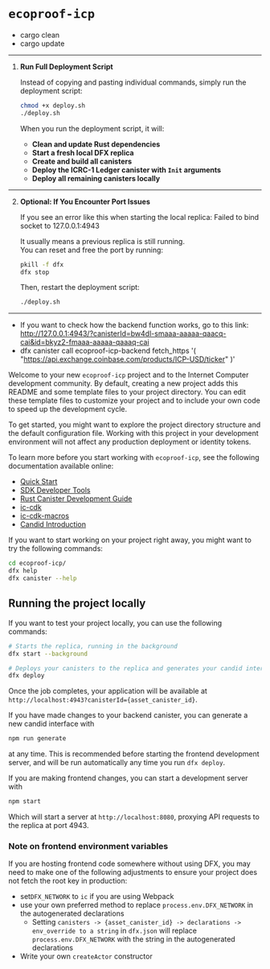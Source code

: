 # `ecoproof-icp`

- cargo clean
- cargo update

---
1. **Run Full Deployment Script**

   Instead of copying and pasting individual commands, simply run the deployment script:

   ```bash
   chmod +x deploy.sh
   ./deploy.sh
   ```

    When you run the deployment script, it will:
    - **Clean and update Rust dependencies**
    - **Start a fresh local DFX replica**
    - **Create and build all canisters**
    - **Deploy the ICRC-1 Ledger canister with `Init` arguments**
    - **Deploy all remaining canisters locally**
---
2. **Optional: If You Encounter Port Issues**

   If you see an error like this when starting the local replica: Failed to bind socket to 127.0.0.1:4943

    It usually means a previous replica is still running.  
    You can reset and free the port by running:

    ```bash
    pkill -f dfx
    dfx stop
    ```
    Then, restart the deployment script:

   ```bash
   ./deploy.sh
   ```
---

- If you want to check how the backend function works, go to this link: http://127.0.0.1:4943/?canisterId=bw4dl-smaaa-aaaaa-qaacq-cai&id=bkyz2-fmaaa-aaaaa-qaaaq-cai
- dfx canister call ecoproof-icp-backend fetch_https '( "https://api.exchange.coinbase.com/products/ICP-USD/ticker" )'

Welcome to your new `ecoproof-icp` project and to the Internet Computer development community. By default, creating a new project adds this README and some template files to your project directory. You can edit these template files to customize your project and to include your own code to speed up the development cycle.

To get started, you might want to explore the project directory structure and the default configuration file. Working with this project in your development environment will not affect any production deployment or identity tokens.

To learn more before you start working with `ecoproof-icp`, see the following documentation available online:

- [Quick Start](https://internetcomputer.org/docs/current/developer-docs/setup/deploy-locally)
- [SDK Developer Tools](https://internetcomputer.org/docs/current/developer-docs/setup/install)
- [Rust Canister Development Guide](https://internetcomputer.org/docs/current/developer-docs/backend/rust/)
- [ic-cdk](https://docs.rs/ic-cdk)
- [ic-cdk-macros](https://docs.rs/ic-cdk-macros)
- [Candid Introduction](https://internetcomputer.org/docs/current/developer-docs/backend/candid/)

If you want to start working on your project right away, you might want to try the following commands:

```bash
cd ecoproof-icp/
dfx help
dfx canister --help
```

## Running the project locally

If you want to test your project locally, you can use the following commands:

```bash
# Starts the replica, running in the background
dfx start --background

# Deploys your canisters to the replica and generates your candid interface
dfx deploy
```

Once the job completes, your application will be available at `http://localhost:4943?canisterId={asset_canister_id}`.

If you have made changes to your backend canister, you can generate a new candid interface with

```bash
npm run generate
```

at any time. This is recommended before starting the frontend development server, and will be run automatically any time you run `dfx deploy`.

If you are making frontend changes, you can start a development server with

```bash
npm start
```

Which will start a server at `http://localhost:8080`, proxying API requests to the replica at port 4943.

### Note on frontend environment variables

If you are hosting frontend code somewhere without using DFX, you may need to make one of the following adjustments to ensure your project does not fetch the root key in production:

- set`DFX_NETWORK` to `ic` if you are using Webpack
- use your own preferred method to replace `process.env.DFX_NETWORK` in the autogenerated declarations
  - Setting `canisters -> {asset_canister_id} -> declarations -> env_override to a string` in `dfx.json` will replace `process.env.DFX_NETWORK` with the string in the autogenerated declarations
- Write your own `createActor` constructor
